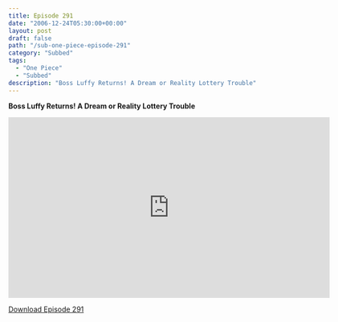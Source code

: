 ```yaml
---
title: Episode 291
date: "2006-12-24T05:30:00+00:00"
layout: post
draft: false
path: "/sub-one-piece-episode-291"
category: "Subbed"
tags:
  - "One Piece"
  - "Subbed"
description: "Boss Luffy Returns! A Dream or Reality Lottery Trouble"
---
```


**Boss Luffy Returns! A Dream or Reality Lottery Trouble**

<iframe width="640" height="360" src="https://www.rapidvideo.com/e/FXQHSQZNBV" frameborder="0" marginwidth=0 marginheight=0 scrolling=no allowfullscreen></iframe>

<a href="http://ouo.io/qs/eCodkFEQ?s=https://rapidvid.to/d/https://www.rapidvideo.com/e/FXQHSQZNBV">Download Episode 291</a>
